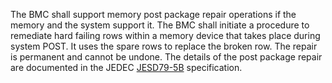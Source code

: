 The BMC shall support memory post package repair operations if the memory and
the system support it.  The BMC shall initiate a procedure to remediate hard 
failing rows within a memory device that takes place during system POST. It
uses the spare rows to replace the broken row. The repair is permanent and
cannot be undone.  The details of the post package repair are documented in
the JEDEC [JESD79-5B][jedec] specification.

[jedec]: https://www.jedec.org/standards-documents/docs/jesd79-5b
